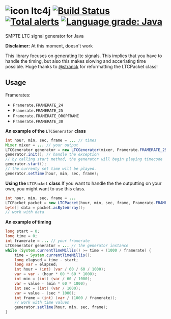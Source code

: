 # ![icon](https://mrexplode.github.io/resources/ltc4j/icon32.png) ltc4j [![Build Status](https://travis-ci.org/MrExplode/ltc4j.svg?branch=master)](https://travis-ci.org/MrExplode/ltc4j) [![Total alerts](https://img.shields.io/lgtm/alerts/g/MrExplode/ltc4j.svg?logo=lgtm&logoWidth=18)](https://lgtm.com/projects/g/MrExplode/ltc4j/alerts/) [![Language grade: Java](https://img.shields.io/lgtm/grade/java/g/MrExplode/ltc4j.svg?logo=lgtm&logoWidth=18)](https://lgtm.com/projects/g/MrExplode/ltc4j/context:java)

SMPTE LTC signal generator for Java

**Disclaimer:** At this moment, doesn't work

This library focuses on generating ltc signals. This implies that you have to handle the timing, but also this makes slowing and accerlating time possible.
Huge thanks to [@stranck](https://github.com/stranck) for reformatting the LTCPacket class!
## Usage
 Framerates:
  - `Framerate.FRAMERATE_24`
  - `Framerate.FRAMERATE_25`
  - `Framerate.FRAMERATE_DROPFRAME`
  - `Framerate.FRAMERATE_30`

**An example of the** `LTCGenerator` **class**
```java
int hour, min, sec, frame = ... // times
Mixer mixer = ... // your output
LTCGenerator generator = new LTCGenerator(mixer, Framerate.FRAMERATE_25);
generator.init(); // handle the exception
// by calling start method, the generator will begin playing timecode
generator.start();
// the currenty set time will be played.
generator.setTime(hour, min, sec, frame);
```
**Using the** `LTCPacket` **class**
If you want to handle the the outputting on your own, you might want to use this class.
```java
int hour, min, sec, frame = ...
LTCPacket packet = new LTCPacket(hour, min, sec, frame, Framerate.FRAMERATE_25);
byte[] data = packet.asByteArray();
// work with data
```
**An example of timing**
```java
long start = 0;
long time = 0;
int framerate = ... // your framerate
LTCGenerator generator = ... // the generator instance
while (System.currentTimeMillis() >= time + (1000 / framerate) {
    time = System.currentTimeMillis();
    long elapsed = time - start;
    long var = elapsed;
    int hour = (int) (var / 60 / 60 / 1000);
    var = var - (hour * 60 * 60 * 1000);
    int min = (int) (var / 60 / 1000);
    var = value - (min * 60 * 1000);
    int sec = (int) (var / 1000);
    var = value - (sec * 1000);
    int frame = (int) (var / (1000 / framerate));
    // work with time values
    generator.setTime(hour, min, sec, frame);
}
```